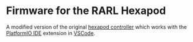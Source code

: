 # Firmware for the RARL Hexapod
A modified version of the original [hexapod controller](https://github.com/rchristopher/Hexapod-UCT-Masters) which works with the [PlatformIO IDE](https://platformio.org/install/ide?install=vscode) extension in [VSCode](https://code.visualstudio.com).
